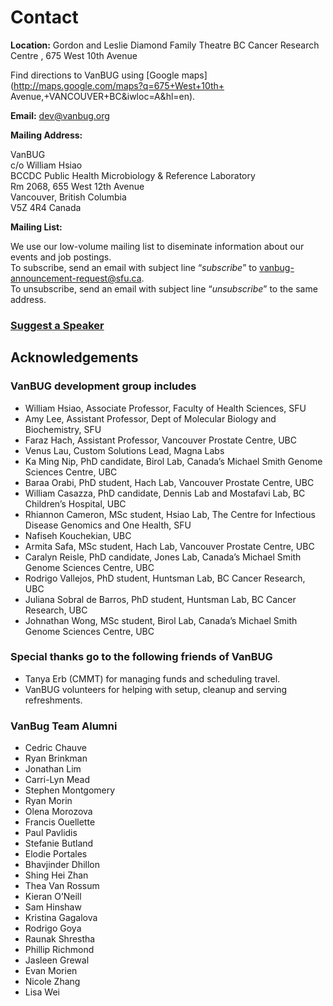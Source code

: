 # Contact

**Location:**
Gordon and Leslie Diamond Family Theatre
BC Cancer Research Centre , 675 West 10th Avenue

Find directions to VanBUG using [Google maps](http://maps.google.com/maps?q=675+West+10th+ Avenue,+VANCOUVER+BC&iwloc=A&hl=en).

**Email:** <a href="mailto:dev@vanbug.org">dev@vanbug.org</a>

**Mailing Address:**

VanBUG<br>
c/o William Hsiao<br>
BCCDC Public Health Microbiology & Reference Laboratory<br>
Rm 2068, 655 West 12th Avenue<br>
Vancouver, British Columbia<br>
V5Z 4R4 Canada

**Mailing List:**

We use our low-volume mailing list to diseminate information about our events and job postings.<br>
To subscribe, send an email with subject line “*subscribe*” to [vanbug-announcement-request@sfu.ca](vanbug-announcement-request@sfu.ca).<br>
To unsubscribe, send an email with subject line “*unsubscribe*” to the same address.<br>

### [**Suggest a Speaker**](https://forms.gle/kXtGzhC2t9ngxnHz5 "Suggest a Speaker")

## Acknowledgements

### VanBUG development group includes

- William Hsiao, Associate Professor, Faculty of Health Sciences, SFU
- Amy Lee, Assistant Professor, Dept of Molecular Biology and Biochemistry, SFU
- Faraz Hach, Assistant Professor, Vancouver Prostate Centre, UBC
- Venus Lau, Custom Solutions Lead, Magna Labs
- Ka Ming Nip, PhD candidate, Birol Lab, Canada’s Michael Smith Genome Sciences Centre, UBC
- Baraa Orabi, PhD student, Hach Lab, Vancouver Prostate Centre, UBC
- William Casazza, PhD candidate, Dennis Lab and Mostafavi Lab, BC Children’s Hospital, UBC
- Rhiannon Cameron, MSc student, Hsiao Lab, The Centre for Infectious Disease Genomics and One Health, SFU
- Nafiseh Kouchekian, UBC
- Armita Safa, MSc student, Hach Lab, Vancouver Prostate Centre, UBC
- Caralyn Reisle, PhD candidate, Jones Lab, Canada’s Michael Smith Genome Sciences Centre, UBC
- Rodrigo Vallejos, PhD student, Huntsman Lab, BC Cancer Research, UBC
- Juliana Sobral de Barros, PhD student, Huntsman Lab, BC Cancer Research, UBC
- Johnathan Wong, MSc student, Birol Lab, Canada’s Michael Smith Genome Sciences Centre, UBC

### Special thanks go to the following friends of VanBUG

- Tanya Erb (CMMT) for managing funds and scheduling travel.
- VanBUG volunteers for helping with setup, cleanup and serving refreshments.

### VanBug Team Alumni

- Cedric Chauve
- Ryan Brinkman
- Jonathan Lim
- Carri-Lyn Mead
- Stephen Montgomery
- Ryan Morin
- Olena Morozova
- Francis Ouellette
- Paul Pavlidis
- Stefanie Butland
- Elodie Portales
- Bhavjinder Dhillon
- Shing Hei Zhan
- Thea Van Rossum
- Kieran O’Neill
- Sam Hinshaw
- Kristina Gagalova
- Rodrigo Goya
- Raunak Shrestha
- Phillip Richmond
- Jasleen Grewal
- Evan Morien
- Nicole Zhang
- Lisa Wei
